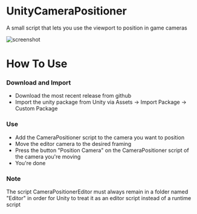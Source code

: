 # UnityCameraPositioner
A small script that lets you use the viewport to position in game cameras

![screenshot](https://imgur.com/F6vCoQK.gif)

# How To Use
### Download and Import
* Download the most recent release from github
* Import the unity package from Unity via Assets -> Import Package -> Custom Package
    
### Use
* Add the CameraPositioner script to the camera you want to position
* Move the editor camera to the desired framing
* Press the button "Position Camera" on the CameraPositioner script of the camera you're moving
* You're done

### Note
The script CameraPositionerEditor must always remain in a folder named "Editor" in order for Unity to treat it as an editor script instead of a runtime script
